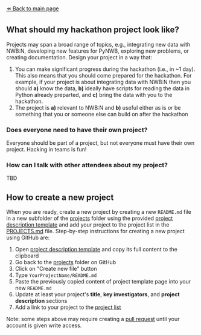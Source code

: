 [:rewind: Back to main page](../README.md)

## What should my hackathon project look like?

Projects may span a broad range of topics, e.g., integrating new data with NWB:N, developing new features for PyNWB, exploring new problems, or creating documentation. Design your project in a way that:
  1. You can make significant progress during the hackathon (i.e., in ~1 day). This also means that you should come prepared for the hackathon. For example, if your project is about integrating data with NWB:N then you should **a)** know the data, **b)** ideally have scripts for reading the data in Python already preparted, and **c)** bring the data with you to the hackathon.
  1. The project is **a)** relevant to NWB:N and **b)** useful either as is or be something that you or someone else can build on after the hackathon 
  
### Does everyone need to have their own project?

Everyone should be part of a project, but not everyone must have their own project. Hacking in teams is fun!

### How can I talk with other attendees about my project?

TBD

## How to create a new project

When you are ready, create a new project by creating a new `README.md` file in a new subfolder of the [projects](.) folder using the provided [project description template][project-description-template] and add your project to the project list in the [PROJECTS.md](PROJECTS.md) file. Step-by-step instructions for creating a new project using GitHub are:

1. Open [project description template][project-description-template] and copy its full content to the clipboard
1. Go back to the [projects](https://github.com/NeurodataWithoutBorders/nwb_hackathons/tree/master/HCK06_2018_Janelia/projects) folder on GitHub
1. Click on "Create new file" button
1. Type `YourProjectName/README.md`
1. Paste the previously copied content of project template page into your new `README.md`
1. Update at least your project's **title**, **key investigators**, and **project description** sections
1. Add a link to your project to the [project list](PROJECTS.md)

Note: some steps above may require creating a [pull request](https://help.github.com/articles/creating-a-pull-request/) until your account is given write access.

[project-description-template]: https://raw.githubusercontent.com/NeurodataWithoutBorders/nwb_hackathons/master/HCK06_2018_Janelia/projects/template/README.md
